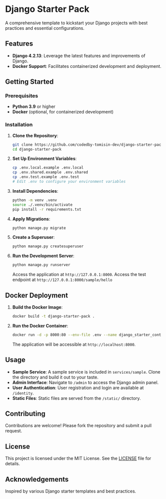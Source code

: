 # Django Starter Pack

A comprehensive template to kickstart your Django projects with best practices and essential configurations.

## Features

- **Django 4.2.13**: Leverage the latest features and improvements of Django.
- **Docker Support**: Facilitates containerized development and deployment.

## Getting Started

### Prerequisites

- **Python 3.9** or higher
- **Docker** (optional, for containerized development)

### Installation

1. **Clone the Repository**:

   ```bash
   git clone https://github.com/codedby-tomisin-dev/django-starter-pack.git
   cd django-starter-pack
   ```

2. **Set Up Environment Variables**:

   ```bash
   cp .env.local.example .env.local
   cp .env.shared.example .env.shared
   cp .env.test.example .env.test
   # Edit .env to configure your environment variables
   ```

3. **Install Dependencies**:

   ```bash
   python -m venv .venv
   source ./.venv/bin/activate
   pip install -r requirements.txt
   ```

4. **Apply Migrations**:

   ```bash
   python manage.py migrate
   ```

5. **Create a Superuser**:

   ```bash
   python manage.py createsuperuser
   ```

6. **Run the Development Server**:

   ```bash
   python manage.py runserver
   ```

   Access the application at `http://127.0.0.1:8000`. Access the test endpoint at `http://127.0.0.1:8000/sample/hello`

## Docker Deployment

1. **Build the Docker Image**:

   ```bash
   docker build -t django-starter-pack .
   ```

2. **Run the Docker Container**:

   ```bash
   docker run -d -p 8000:80 --env-file .env --name django_starter_container django-starter-pack
   ```

   The application will be accessible at `http://localhost:8000`.

## Usage
- **Sample Service**: A sample service is included in `services/sample`. Clone the directory and build it out to your taste.
- **Admin Interface**: Navigate to `/admin` to access the Django admin panel.
- **User Authentication**: User registration and login are available at `/identity`.
- **Static Files**: Static files are served from the `/static/` directory.

## Contributing

Contributions are welcome! Please fork the repository and submit a pull request.

## License

This project is licensed under the MIT License. See the [LICENSE](LICENSE) file for details.

## Acknowledgements

Inspired by various Django starter templates and best practices.
